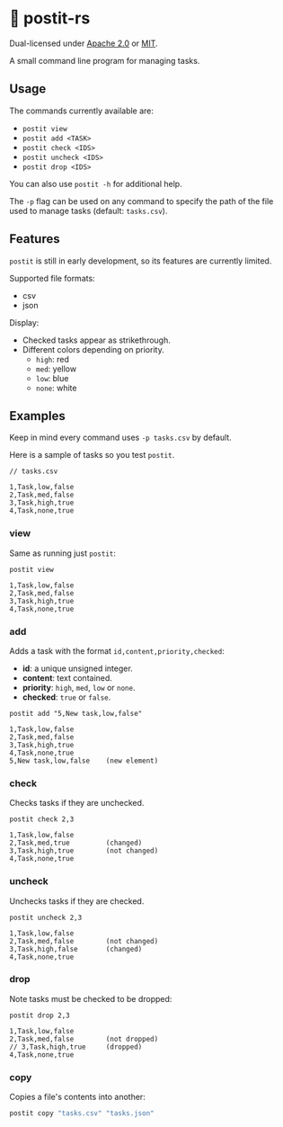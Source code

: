 # 📝 postit-rs

Dual-licensed under [Apache 2.0](LICENSE-APACHE) or [MIT](LICENSE-MIT).

A small command line program for managing tasks.

## Usage

The commands currently available are:
- `postit view`
- `postit add <TASK>`
- `postit check <IDS>`
- `postit uncheck <IDS>`
- `postit drop <IDS>`

You can also use `postit -h` for additional help.

The `-p` flag can be used on any command to specify the path of the file used
to manage tasks (default: `tasks.csv`).

## Features

`postit` is still in early development, so its features are currently limited.

Supported file formats:
- csv
- json

Display:
- Checked tasks appear as strikethrough.
- Different colors depending on priority.
  - `high`: red
  - `med`: yellow
  - `low`: blue
  - `none`: white

## Examples

Keep in mind every command uses `-p tasks.csv` by default.

Here is a sample of tasks so you test `postit`.

```csv
// tasks.csv

1,Task,low,false
2,Task,med,false
3,Task,high,true
4,Task,none,true
```

### view

Same as running just `postit`:

```csv
postit view

1,Task,low,false
2,Task,med,false
3,Task,high,true
4,Task,none,true
```

### add

Adds a task with the format `id,content,priority,checked`:

- **id**: a unique unsigned integer.
- **content**: text contained.
- **priority**: `high`, `med`, `low` or `none`.
- **checked**: `true` or `false`.

```csv
postit add "5,New task,low,false"

1,Task,low,false
2,Task,med,false
3,Task,high,true
4,Task,none,true
5,New task,low,false    (new element)
```

### check

Checks tasks if they are unchecked.

```csv
postit check 2,3

1,Task,low,false
2,Task,med,true         (changed)
3,Task,high,true        (not changed)
4,Task,none,true
```

### uncheck

Unchecks tasks if they are checked.

```csv
postit uncheck 2,3

1,Task,low,false
2,Task,med,false        (not changed)
3,Task,high,false       (changed)
4,Task,none,true
```

### drop

Note tasks must be checked to be dropped:

```csv
postit drop 2,3

1,Task,low,false
2,Task,med,false        (not dropped)
// 3,Task,high,true     (dropped)
4,Task,none,true
```

### copy

Copies a file's contents into another:

```sh
postit copy "tasks.csv" "tasks.json"
```
